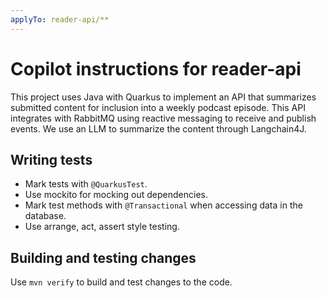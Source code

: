```yaml
---
applyTo: reader-api/**
---
```


# Copilot instructions for reader-api

This project uses Java with Quarkus to implement an API that summarizes submitted content
for inclusion into a weekly podcast episode. This API integrates with RabbitMQ using
reactive messaging to receive and publish events. We use an LLM to summarize the content
through Langchain4J.

## Writing tests

- Mark tests with `@QuarkusTest`.
- Use mockito for mocking out dependencies.
- Mark test methods with `@Transactional` when accessing data in the database.
- Use arrange, act, assert style testing.

## Building and testing changes

Use `mvn verify` to build and test changes to the code.
